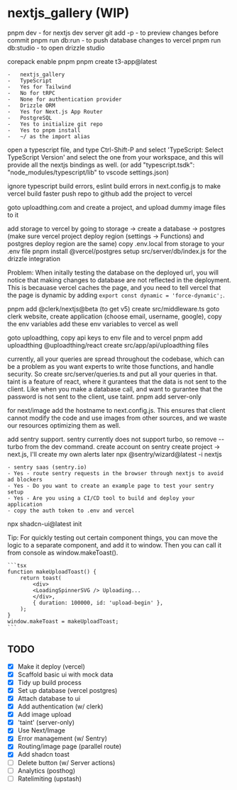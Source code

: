 # nextjs_gallery (WIP)

pnpm dev - for nextjs dev server
git add -p - to preview changes before commit
pnpm run db:run - to push database changes to vercel
pnpm run db:studio - to open drizzle studio

corepack enable pnpm
pnpm create t3-app@latest

    -   nextjs_gallery
    -   TypeScript
    -   Yes for Tailwind
    -   No for tRPC
    -   None for authentication provider
    -   Drizzle ORM
    -   Yes for Next.js App Router
    -   PostgreSQL
    -   Yes to initialize git repo
    -   Yes to pnpm install
    -   ~/ as the import alias

open a typescript file, and type Ctrl-Shift-P and select 'TypeScript: Select TypeScript Version' and select the one from your workspace, and this will provide all the nextjs bindings as well. (or add "typescript.tsdk": "node_modules/typescript/lib" to vscode settings.json)

ignore typescript build errors, eslint build errors in next.config.js to make vercel build faster
push repo to github
add the project to vercel

goto uploadthing.com and create a project, and upload dummy image files to it

add storage to vercel by going to storage -> create a database -> postgres
(make sure vercel project deploy region (settings -> Functions) and postgres deploy region are the same)
copy .env.local from storage to your .env file
pnpm install @vercel/postgres
setup src/server/db/index.js for the drizzle integration

Problem: When initally testing the database on the deployed url, you will notice that making changes to database are not reflected in the deployment. This is becauase vercel caches the page, and you need to tell vercel that the page is dynamic by adding `export const dynamic = 'force-dynamic';`.

pnpm add @clerk/nextjs@beta (to get v5)
create src/middleware.ts
goto clerk website, create application (choose email, username, google), copy the env variables
add these env variables to vercel as well

goto uploadthing, copy api keys to env file and to vercel
pnpm add uploadthing @uploadthing/react
create src/app/api/uploadthing files

currently, all your queries are spread throughout the codebase, which can be a problem as you want experts to write those functions, and handle security. So create src/server/queries.ts and put all your queries in that. taint is a feature of react, where it gurantees that the data is not sent to the client. Like when you make a database call, and want to gurantee that the password is not sent to the client, use taint.
pnpm add server-only

for next/image add the hostname to next.config.js. This ensures that client cannot modify the code and use images from other sources, and we waste our resources optimizing them as well.

add sentry support. sentry currently does not support turbo, so remove --turbo from the dev command.
create account on sentry
create project -> next.js, I'll create my own alerts later
npx @sentry/wizard@latest -i nextjs

    - sentry saas (sentry.io)
    - Yes - route sentry requests in the browser through nextjs to avoid ad blockers
    - Yes - Do you want to create an example page to test your sentry setup
    - Yes - Are you using a CI/CD tool to build and deploy your application
    - copy the auth token to .env and vercel

npx shadcn-ui@latest init

Tip: For quickly testing out certain component things, you can move the logic to a separate component, and add it to window. Then you can call it from console as window.makeToast().

    ```tsx
    function makeUploadToast() {
        return toast(
            <div>
            <LoadingSpinnerSVG /> Uploading...
            </div>,
            { duration: 100000, id: 'upload-begin' },
        );
    }
    window.makeToast = makeUploadToast;
    ```

## TODO

-   [x] Make it deploy (vercel)
-   [x] Scaffold basic ui with mock data
-   [x] Tidy up build process
-   [x] Set up database (vercel postgres)
-   [x] Attach database to ui
-   [x] Add authentication (w/ clerk)
-   [x] Add image upload
-   [x] 'taint' (server-only)
-   [x] Use Next/Image
-   [x] Error management (w/ Sentry)
-   [x] Routing/image page (parallel route)
-   [x] Add shadcn toast
-   [ ] Delete button (w/ Server actions)
-   [ ] Analytics (posthog)
-   [ ] Ratelimiting (upstash)
